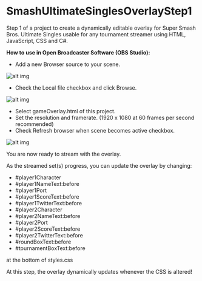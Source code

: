 # SmashUltimateSinglesOverlayStep1
Step 1 of a project to create a dynamically editable overlay for Super Smash Bros. Ultimate Singles usable for any tournament streamer using HTML, JavaScript, CSS and C#.

**How to use in Open Broadcaster Software (OBS Studio):**
- Add a new Browser source to your scene.

![alt img](https://imgur.com/jyUlSbb)

- Check the Local file checkbox and click Browse.

![alt img](https://imgur.com/Zrihs9j)

- Select gameOverlay.html of this project.
- Set the resolution and framerate. (1920 x 1080 at 60 frames per second recommended)
- Check Refresh browser when scene becomes active checkbox.

![alt img](https://imgur.com/HqLlHKs)

You are now ready to stream with the overlay.

As the streamed set(s) progress, you can update the overlay by changing:

- #player1Character
- #player1NameText:before
- #player1Port
- #player1ScoreText:before
- #player1TwitterText:before
- #player2Character
- #player2NameText:before
- #player2Port
- #player2ScoreText:before
- #player2TwitterText:before
- #roundBoxText:before
- #tournamentBoxText:before

at the bottom of styles.css

At this step, the overlay dynamically updates whenever the CSS is altered!
